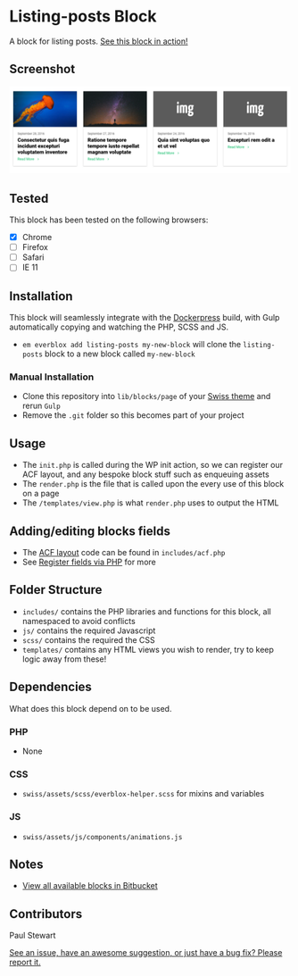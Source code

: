 # Listing-posts Block

A block for listing posts. [See this block in action!](http://swiss.evermade.fi/)

## Screenshot

![Block screenshot](screenshot.png "Block screenshot")

## Tested

This block has been tested on the following browsers:

- [x] Chrome
- [ ] Firefox
- [ ] Safari
- [ ] IE 11

## Installation

This block will seamlessly integrate with the [Dockerpress](https://bitbucket.org/evermade/dockerpress) build, with Gulp automatically copying and watching the PHP, SCSS and JS.

* `em everblox add listing-posts my-new-block` will clone the `listing-posts` block to a new block called `my-new-block`

### Manual Installation

* Clone this repository into `lib/blocks/page` of your [Swiss theme](https://bitbucket.org/evermade/swiss) and rerun `Gulp`
* Remove the `.git` folder so this becomes part of your project

## Usage

* The `init.php` is called during the WP init action, so we can register our ACF layout, and any bespoke block stuff such as enqueuing assets
* The `render.php` is the file that is called upon the every use of this block on a page
* The `/templates/view.php` is what `render.php` uses to output the HTML

## Adding/editing blocks fields

* The [ACF layout](https://www.advancedcustomfields.com/resources/flexible-content/) code can be found in `includes/acf.php`
* See [Register fields via PHP](https://www.advancedcustomfields.com/resources/register-fields-via-php/) for more

## Folder Structure

* `includes/` contains the PHP libraries and functions for this block, all namespaced to avoid conflicts
* `js/` contains the required Javascript
* `scss/` contains the required the CSS
* `templates/` contains any HTML views you wish to render, try to keep logic away from these!

## Dependencies

What does this block depend on to be used.

### PHP

* None

### CSS

* `swiss/assets/scss/everblox-helper.scss` for mixins and variables

### JS

* `swiss/assets/js/components/animations.js`


## Notes

* [View all available blocks in Bitbucket](https://bitbucket.org/account/user/evermade/projects/EVERBLOX)

## Contributors

Paul Stewart

[See an issue, have an awesome suggestion, or just have a bug fix? Please report it.](https://bitbucket.org/evermade/listing-posts-block/issues/new)
